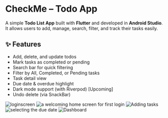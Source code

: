  # CheckMe – Todo App

A simple **Todo List App** built with **Flutter** and developed in **Android Studio**.  
It allows users to add, manage, search, filter, and track their tasks easily.

## ✨ Features

- Add, delete, and update todos
- Mark tasks as completed or pending
- Search bar for quick filtering
- Filter by All, Completed, or Pending tasks
- Task detail view
- Due date & overdue highlight
- Dark mode support (with Riverpod) [Upcoming]
- Undo delete (via SnackBar)

![loginscreen](screenshots/login.jpeg)
![a welcoming home screen for first login](screenshots/home.jpeg)
![Adding tasks](screenshots/addToDo.jpeg)
![selecting the due date](screenshots/DueDate.jpeg)
![Dashboard](screenshots/dashboard.jpeg)
 
